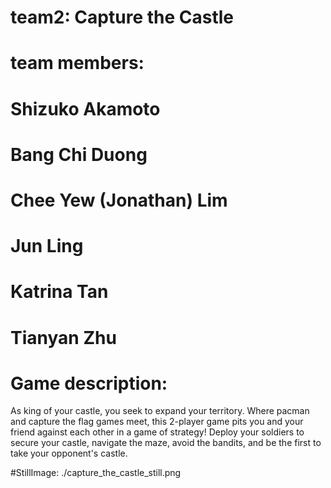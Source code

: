 # team2: Capture the Castle
# team members:
# Shizuko Akamoto
# Bang Chi Duong
# Chee Yew (Jonathan) Lim 
# Jun Ling
# Katrina Tan
# Tianyan Zhu

# Game description:
As king of your castle, you seek to expand your territory. Where pacman and capture the flag games meet, this 2-player game pits you and your friend against each other in a game of strategy! Deploy your soldiers to secure your castle, navigate the maze, avoid the bandits, and be the first to take your opponent's castle. 

#StillImage: ./capture_the_castle_still.png